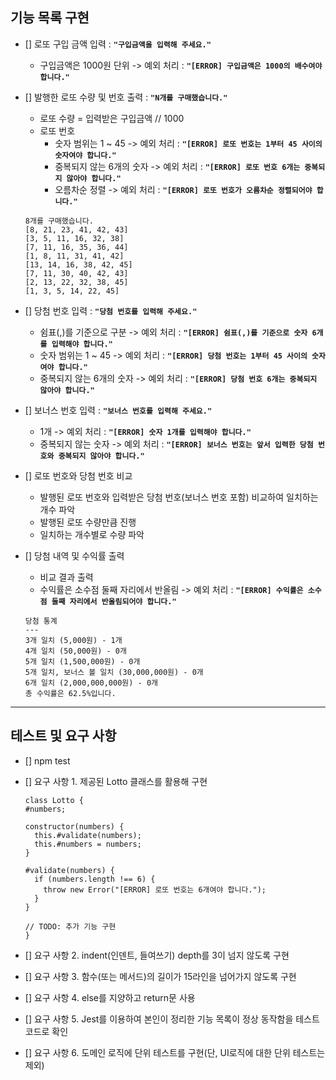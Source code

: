 ## 기능 목록 구현

- [] 로또 구입 금액 입력 : **`"구입금액을 입력해 주세요."`**

  - 구입금액은 1000원 단위 -> 예외 처리 : **`"[ERROR] 구입금액은 1000의 배수여야 합니다."`**

- [] 발행한 로또 수량 및 번호 출력 : **`"N개를 구매했습니다."`**

  - 로또 수량 = 입력받은 구입금액 // 1000
  - 로또 번호
    - 숫자 범위는 1 ~ 45 -> 예외 처리 : **`"[ERROR] 로또 번호는 1부터 45 사이의 숫자여야 합니다."`**
    - 중복되지 않는 6개의 숫자 -> 예외 처리 : **`"[ERROR] 로또 번호 6개는 중복되지 않아야 합니다."`**
    - 오름차순 정렬 -> 예외 처리 : **`"[ERROR] 로또 번호가 오름차순 정렬되어야 합니다."`**

  ```
  8개를 구매했습니다.
  [8, 21, 23, 41, 42, 43]
  [3, 5, 11, 16, 32, 38]
  [7, 11, 16, 35, 36, 44]
  [1, 8, 11, 31, 41, 42]
  [13, 14, 16, 38, 42, 45]
  [7, 11, 30, 40, 42, 43]
  [2, 13, 22, 32, 38, 45]
  [1, 3, 5, 14, 22, 45]
  ```

- [] 당첨 번호 입력 : **`"당첨 번호를 입력해 주세요."`**

  - 쉼표(,)를 기준으로 구분 -> 예외 처리 : **`"[ERROR] 쉼표(,)를 기준으로 숫자 6개를 입력해야 합니다."`**
  - 숫자 범위는 1 ~ 45 -> 예외 처리 : **`"[ERROR] 당첨 번호는 1부터 45 사이의 숫자여야 합니다."`**
  - 중복되지 않는 6개의 숫자 -> 예외 처리 : **`"[ERROR] 당첨 번호 6개는 중복되지 않아야 합니다."`**

- [] 보너스 번호 입력 : **`"보너스 번호를 입력해 주세요."`**

  - 1개 -> 예외 처리 : **`"[ERROR] 숫자 1개를 입력해야 합니다."`**
  - 중복되지 않는 숫자 -> 예외 처리 : **`"[ERROR] 보너스 번호는 앞서 입력한 당첨 번호와 중복되지 않아야 합니다."`**

- [] 로또 번호와 당첨 번호 비교
  - 발행된 로또 번호와 입력받은 당첨 번호(보너스 번호 포함) 비교하여 일치하는 개수 파악
  - 발행된 로또 수량만큼 진행
  - 일치하는 개수별로 수량 파악
- [] 당첨 내역 및 수익률 출력
  - 비교 결과 출력
  - 수익률은 소수점 둘째 자리에서 반올림 -> 예외 처리 : **`"[ERROR] 수익률은 소수점 둘째 자리에서 반올림되어야 합니다."`**
  ```
  당첨 통계
  ---
  3개 일치 (5,000원) - 1개
  4개 일치 (50,000원) - 0개
  5개 일치 (1,500,000원) - 0개
  5개 일치, 보너스 볼 일치 (30,000,000원) - 0개
  6개 일치 (2,000,000,000원) - 0개
  총 수익률은 62.5%입니다.
  ```

---

## 테스트 및 요구 사항

- [] npm test
- [] 요구 사항 1. 제공된 Lotto 클래스를 활용해 구현

  ```
  class Lotto {
  #numbers;

  constructor(numbers) {
    this.#validate(numbers);
    this.#numbers = numbers;
  }

  #validate(numbers) {
    if (numbers.length !== 6) {
      throw new Error("[ERROR] 로또 번호는 6개여야 합니다.");
    }
  }

  // TODO: 추가 기능 구현
  }
  ```

- [] 요구 사항 2. indent(인덴트, 들여쓰기) depth를 3이 넘지 않도록 구현
- [] 요구 사항 3. 함수(또는 메서드)의 길이가 15라인을 넘어가지 않도록 구현
- [] 요구 사항 4. else를 지양하고 return문 사용
- [] 요구 사항 5. Jest를 이용하여 본인이 정리한 기능 목록이 정상 동작함을 테스트 코드로 확인
- [] 요구 사항 6. 도메인 로직에 단위 테스트를 구현(단, UI로직에 대한 단위 테스트는 제외)
